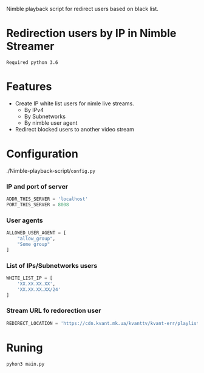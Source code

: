 Nimble playback script for redirect users based on black list.

# Redirection users by IP in Nimble Streamer
`Required python 3.6`

# Features
- Create IP white list users for nimle live streams.
  - By IPv4
  - By Subnetworks
  - By nimble user agent
- Redirect blocked users to another video stream

# Configuration
./Nimble-playback-script/`config.py`

### IP and port of server
```python
ADDR_THIS_SERVER = 'localhost'
PORT_THIS_SERVER = 8008
```

### User agents
```python
ALLOWED_USER_AGENT = [
    "allow_group",
    "Some group"
]
```

### List of IPs/Subnetworks users
```python
WHITE_LIST_IP = [
    'XX.XX.XX.XX', 
    'XX.XX.XX.XX/24'
]
```

### Stream URL fo redorection user
```python
REDIRECT_LOCATION = 'https://cdn.kvant.mk.ua/kvanttv/kvant-err/playlist.m3u8'
```


# Runing
```cmd
pyhon3 main.py
```
